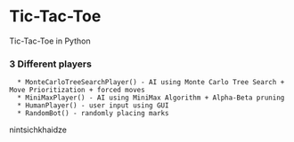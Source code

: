 # Tic-Tac-Toe
Tic-Tac-Toe in Python


### 3 Different players

      * MonteCarloTreeSearchPlayer() - AI using Monte Carlo Tree Search + Move Prioritization + forced moves
      * MiniMaxPlayer() - AI using MiniMax Algorithm + Alpha-Beta pruning
      * HumanPlayer() - user input using GUI
      * RandomBot() - randomly placing marks

nintsichkhaidze


